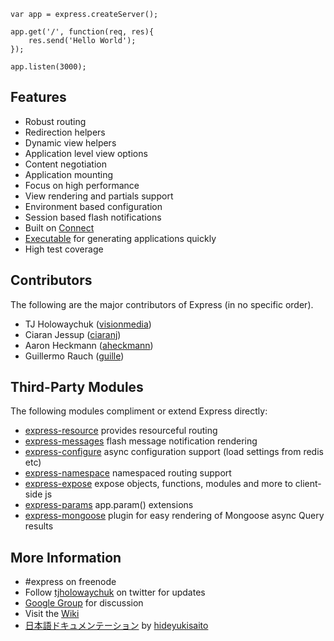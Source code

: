
    var app = express.createServer();
    
    app.get('/', function(req, res){
        res.send('Hello World');
    });

    app.listen(3000);

## Features

  * Robust routing
  * Redirection helpers
  * Dynamic view helpers
  * Application level view options
  * Content negotiation
  * Application mounting
  * Focus on high performance
  * View rendering and partials support
  * Environment based configuration
  * Session based flash notifications
  * Built on [Connect](http://github.com/senchalabs/connect)
  * [Executable](executable.html) for generating applications quickly
  * High test coverage

## Contributors

The following are the major contributors of Express (in no specific order).

  * TJ Holowaychuk ([visionmedia](http://github.com/visionmedia))
  * Ciaran Jessup ([ciaranj](http://github.com/ciaranj))
  * Aaron Heckmann ([aheckmann](http://github.com/aheckmann))
  * Guillermo Rauch ([guille](http://github.com/guille))

## Third-Party Modules

The following modules compliment or extend Express directly:

  * [express-resource](http://github.com/visionmedia/express-resource) provides resourceful routing
  * [express-messages](http://github.com/visionmedia/express-messages) flash message notification rendering
  * [express-configure](http://github.com/visionmedia/express-configuration) async configuration support (load settings from redis etc)
  * [express-namespace](http://github.com/visionmedia/express-namespace) namespaced routing support
  * [express-expose](http://github.com/visionmedia/express-expose) expose objects, functions, modules and more to client-side js
  * [express-params](https://github.com/visionmedia/express-params) app.param() extensions
  * [express-mongoose](https://github.com/LearnBoost/express-mongoose) plugin for easy rendering of Mongoose async Query results 

## More Information

  * \#express on freenode
  * Follow [tjholowaychuk](http://twitter.com/tjholowaychuk) on twitter for updates
  * [Google Group](http://groups.google.com/group/express-js) for discussion
  * Visit the [Wiki](http://github.com/visionmedia/express/wiki)
  * [日本語ドキュメンテーション](http://hideyukisaito.com/doc/expressjs/) by [hideyukisaito](https://github.com/hideyukisaito)
